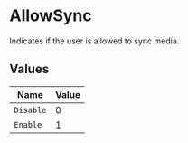 # AllowSync

Indicates if the user is allowed to sync media.


## Values

| Name      | Value     |
| --------- | --------- |
| `Disable` | 0         |
| `Enable`  | 1         |